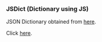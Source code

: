 ### JSDict (Dictionary using JS)

JSON Dictionary obtained from [here](https://github.com/matthewreagan/WebstersEnglishDictionary).

Click [here](https://brihat-rb.github.io/JSDict/JSDict.html).

